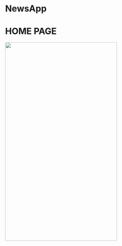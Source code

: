 # NewsApp

# HOME PAGE

<a href="url"><img src="https://user-images.githubusercontent.com/100036367/176227226-a7c2a352-e4b5-4fdd-bc55-95be00d84e0f.png" align="left" height="640" width="360" ></a>


